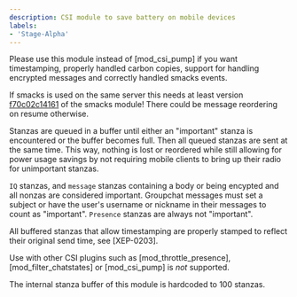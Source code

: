 ```yaml
---
description: CSI module to save battery on mobile devices
labels:
- 'Stage-Alpha'
---
```


Please use this module instead of [mod_csi_pump] if you want timestamping,
properly handled carbon copies, support for handling encrypted messages and
correctly handled smacks events.

If smacks is used on the same server this needs at least version [f70c02c14161]
of the smacks module! There could be message reordering on resume otherwise.

Stanzas are queued in a buffer until either an "important" stanza is
encountered or the buffer becomes full. Then all queued stanzas are sent
at the same time. This way, nothing is lost or reordered while still
allowing for power usage savings by not requiring mobile clients to
bring up their radio for unimportant stanzas.

`IQ` stanzas, and `message` stanzas containing a body or being encypted
and all nonzas are considered important. Groupchat messages must set a
subject or have the user's username or nickname in their messages to count
as "important". `Presence` stanzas are always not "important".

All buffered stanzas that allow timestamping are properly stamped to
reflect their original send time, see [XEP-0203].

Use with other CSI plugins such as [mod_throttle_presence],
[mod_filter_chatstates] or [mod_csi_pump] is *not* supported.

The internal stanza buffer of this module is hardcoded to 100 stanzas.

[f70c02c14161]: //hg.prosody.im/prosody-modules/raw-file/f70c02c14161/mod_smacks/mod_smacks.lua